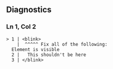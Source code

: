 ## Diagnostics
### Ln 1, Col 2
```marko
> 1 | <blink>
    |  ^^^^^ Fix all of the following:
  Element is visible
  2 |   This shouldn't be here
  3 | </blink>
```

